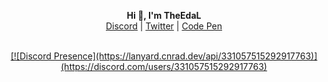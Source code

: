 <p align='center'>
  <b>Hi 👋, I'm TheEdaL</b><br>
  <a href="https://discord.gg/">Discord</a> |
  <a href="https://twitter.com/">Twitter</a> |
  <a href="https://codepen.io/">Code Pen</a>
</p>

<p align="center"><br>
  <a href="https://github.com/KanekiWeb">
[![Discord Presence](https://lanyard.cnrad.dev/api/331057515292917763)](https://discord.com/users/331057515292917763)
     </a>
</p>

